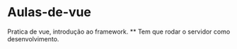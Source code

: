 # Aulas-de-vue
Pratica de vue, introdução ao framework.
** Tem que rodar o servidor como desenvolvimento.

